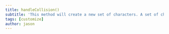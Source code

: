 ```yaml
---
title: handleCollision()
subtitle: 'This method will create a new set of characters. A set of characters represents a certain group of characters, for example: players and enemies, or storm troopers and wizards.'
tags: [customize]
author: jason
---
```

